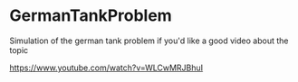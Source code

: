 # GermanTankProblem
Simulation of the german tank problem if you'd like a good video about the topic 

https://www.youtube.com/watch?v=WLCwMRJBhuI

